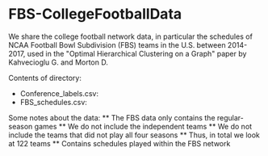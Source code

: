 # FBS-CollegeFootballData


We share the college football network data, in particular the schedules of NCAA Football Bowl Subdivision (FBS) teams 
in the U.S. between 2014-2017, used in the "Optimal Hierarchical Clustering on a Graph" paper by
Kahvecioglu G. and Morton D. 

Contents of directory: 
- Conference_labels.csv: 
- FBS_schedules.csv: 

Some notes about the data: 
** The FBS data only contains the regular-season games
** We do not include the independent teams
** We do not include the teams that did not play all four seasons
** Thus, in total we look at 122 teams
** Contains schedules played within the FBS network



